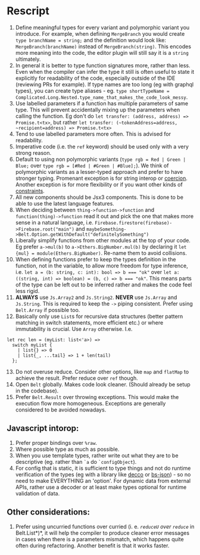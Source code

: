 # Rescript

1. Define meaningful types for every variant and polymorphic variant you introduce. For example, when defining `MergeBranch` you would create `type branchName = string;` and the definition would look like: `MergeBranch(branchName)` instead of `MergeBranch(string)`. This encodes more meaning into the code, the editor plugin will still say it is a `string` ultimately.
2. In general it is better to type function signatures more, rather than less. Even when the compiler can infer the type it still is often useful to state it explicitly for readability of the code, especially outside of the IDE (reviewing PRs for example). If type names are too long (eg with graphql types), you can create type aliases - eg. `type shortTypeName = Complicated.Long.Nested.type_name_that_makes_the_code_look_messy`.
3. Use labelled parameters if a function has multiple parameters of same type. This will prevent accidentally mixing up the parameters when calling the function. Eg don't do `let transfer: (address, address) => Promise.t<tx>`, but rather `let transfer: (~tokenAddress=address, ~recipient=address) => Promise.t<tx>`
4. Tend to use labelled parameters more often. This is advised for readability.
5. Imperative code (i.e. the `ref` keyword) should be used only with a very strong reason.
6. Default to using non polymorphic variants (`type rgb = Red | Green | Blue;` over `type rgb = [#Red | #Green | #Blue];`). We think of polymorphic variants as a lesser-typed approach and prefer to have stronger typing. Promenant exception is for string interop or [coercion](https://rescript-lang.org/docs/manual/latest/polymorphic-variant#coercion). Another exception is for more flexibility or if you want other kinds of [constraints](https://rescript-lang.org/docs/manual/latest/polymorphic-variant#extra-constraints-on-types).
7. All new components should be Jsx3 components. This is done to be able to use the latest language features.
8. When deciding between `thing->function->function` and `function(thing)->function` read it out and pick the one that makes more sense in a natural language, i.e. `Firebase.firestore(firebase)->Firebase.root("main")` and `maybeSomething->Belt.Option.getWithDefault("definitelySomething")`
9. Liberally simplify functions from other modules at the top of your code. Eg prefer `a->mul(b)` to `a->Ethers.BigNumber.mul(b)` by declaring it `let {mul} = module(Ethers.BigNumber)`. Re-name them to avoid collisions.
10. When defining functions prefer to keep the types definition in the function, not in the variable, to allow more freedom for type inference, i.e. `let a = (b: string, c: int): bool => b === "ok"` over `let a: ((string, int) => boolean) = (b, c) => b === "ok"`. This means parts of the type can be left out to be inferred rather and makes the code feel less rigid.
11. **ALWAYS** use `Js.Array2` and `Js.String2`. **NEVER** use `Js.Array` and `Js.String`. This is required to keep the `->` piping consistent. Prefer using `Belt.Array` if possible too.
12. Basically only use `List`s for recursive data structures (better pattern matching in switch statements, more efficient etc.) or where immutability is crucial. Use `Array` otherwise. I.e.

```
let rec len = (myList: list<'a>) =>
  switch myList {
    | list{} => 0
    | list{_, ...tail} => 1 + len(tail)
  };
```

13. Do not overuse reduce. Consider other options, like `map` and `flatMap` to achieve the result. Prefer reduce over `ref` though.
14. Open `Belt` globally. Makes code look cleaner. (Should already be setup in the codebase).
15. Prefer `Belt.Result` over throwing exceptions. This would make the execution flow more homogeneous. Exceptions are generally considered to be avoided nowadays.

## Javascript intorop:

1. Prefer proper bindings over `%raw`.
2. Where possible type as much as possible.
3. When you use template types, rather write out what they are to be descriptive (eg. rather than `` `a `` do `` `configObject ``).
4. For config that is static, it is sufficient to type things and not do runtime verification of the types (eg with a library like [decco](https://github.com/reasonml-labs/decco) or [bs-json](https://github.com/glennsl/bs-json)) - so no need to make EVERYTHING an 'option'. For dynamic data from external APIs, rather use a decoder or at least make types optional for runtime validation of data.

## Other considerations:

1. Prefer using uncurried functions over curried (i. e. _`reduceU` over `reduce`_ in Belt.List*)*, it will help the compiler to produce cleaner error messages in cases when there is a parameters mismatch, which happens quite often during refactoring. Another benefit is that it works faster.
